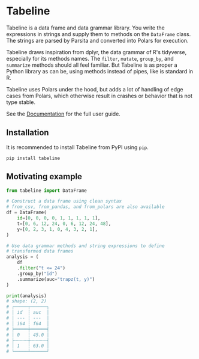 # Tabeline

Tabeline is a data frame and data grammar library. You write the expressions in strings and supply them to methods on the `DataFrame` class. The  strings are parsed by Parsita and converted into Polars for execution.

Tabeline draws inspiration from dplyr, the data grammar of R's tidyverse, especially for its methods names. The `filter`, `mutate`, `group_by`, and `summarize` methods should all feel familiar. But Tabeline is as proper a Python library as can be, using methods instead of pipes, like is standard in R. 

Tabeline uses Polars under the hood, but adds a lot of handling of edge cases from Polars, which otherwise result in crashes or behavior that is not type stable.

See the [Documentation](https://tabeline.drhagen.com) for the full user guide.

## Installation

It is recommended to install Tabeline from PyPI using `pip`.

```shell
pip install tabeline
```

## Motivating example

```python
from tabeline import DataFrame

# Construct a data frame using clean syntax
# from_csv, from_pandas, and from_polars are also available 
df = DataFrame(
    id=[0, 0, 0, 0, 1, 1, 1, 1, 1],
    t=[0, 6, 12, 24, 0, 6, 12, 24, 48],
    y=[0, 2, 3, 1, 0, 4, 3, 2, 1],
)

# Use data grammar methods and string expressions to define
# transformed data frames
analysis = (
    df
    .filter("t <= 24")
    .group_by("id")
    .summarize(auc="trapz(t, y)")
)

print(analysis)
# shape: (2, 2)
# ┌─────┬──────┐
# │ id  ┆ auc  │
# │ --- ┆ ---  │
# │ i64 ┆ f64  │
# ╞═════╪══════╡
# │ 0   ┆ 45.0 │
# ├╌╌╌╌╌┼╌╌╌╌╌╌┤
# │ 1   ┆ 63.0 │
# └─────┴──────┘
```
